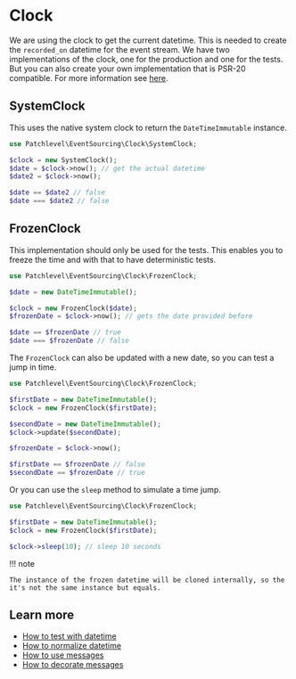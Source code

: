 # Clock

We are using the clock to get the current datetime. This is needed to create the `recorded_on` datetime for the event stream.
We have two implementations of the clock, one for the production and one for the tests.
But you can also create your own implementation that is PSR-20 compatible.
For more information see [here](https://github.com/php-fig/fig-standards/blob/master/proposed/clock.md).

## SystemClock

This uses the native system clock to return the `DateTimeImmutable` instance.

```php
use Patchlevel\EventSourcing\Clock\SystemClock;

$clock = new SystemClock();
$date = $clock->now(); // get the actual datetime 
$date2 = $clock->now();

$date == $date2 // false
$date === $date2 // false
```
## FrozenClock

This implementation should only be used for the tests. This enables you to freeze the time and with that to have
deterministic tests.

```php
use Patchlevel\EventSourcing\Clock\FrozenClock;

$date = new DateTimeImmutable();

$clock = new FrozenClock($date);
$frozenDate = $clock->now(); // gets the date provided before 

$date == $frozenDate // true
$date === $frozenDate // false
```
The `FrozenClock` can also be updated with a new date, so you can test a jump in time.

```php
use Patchlevel\EventSourcing\Clock\FrozenClock;

$firstDate = new DateTimeImmutable();
$clock = new FrozenClock($firstDate);

$secondDate = new DateTimeImmutable();
$clock->update($secondDate);

$frozenDate = $clock->now();

$firstDate == $frozenDate // false
$secondDate == $frozenDate // true
```
Or you can use the `sleep` method to simulate a time jump.

```php
use Patchlevel\EventSourcing\Clock\FrozenClock;

$firstDate = new DateTimeImmutable();
$clock = new FrozenClock($firstDate);

$clock->sleep(10); // sleep 10 seconds
```
!!! note

    The instance of the frozen datetime will be cloned internally, so the it's not the same instance but equals.
    
## Learn more

* [How to test with datetime](testing.md)
* [How to normalize datetime](normalizer.md)
* [How to use messages](event_bus.md)
* [How to decorate messages](message_decorator.md)
